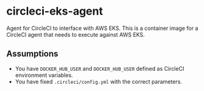 # circleci-eks-agent

Agent for CircleCI to interface with AWS EKS.
This is a container image for a CircleCI agent
that needs to execute against AWS EKS.

## Assumptions
* You have `DOCKER_HUB_USER` and `DOCKER_HUB_USER` defined
  as CircleCI environment variables.
* You have fixed `.circleci/config.yml` with the correct
  parameters.
